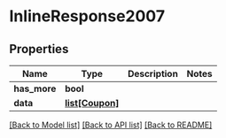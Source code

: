 # InlineResponse2007

## Properties
Name | Type | Description | Notes
------------ | ------------- | ------------- | -------------
**has_more** | **bool** |  | 
**data** | [**list[Coupon]**](Coupon.md) |  | 

[[Back to Model list]](../README.md#documentation-for-models) [[Back to API list]](../README.md#documentation-for-api-endpoints) [[Back to README]](../README.md)


